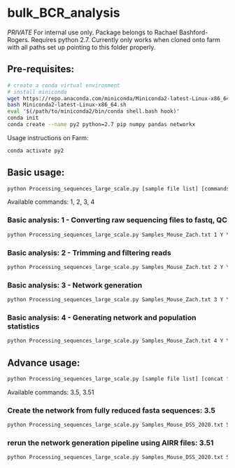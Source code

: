 # bulk_BCR_analysis
*PRIVATE* For internal use only. Package belongs to Rachael Bashford-Rogers.
Requires python 2.7. Currently only works when cloned onto farm with all paths set up pointing to this folder properly.

## Pre-requisites:
```bash
# create a conda virtual environment
# install miniconda
wget https://repo.anaconda.com/miniconda/Miniconda2-latest-Linux-x86_64.sh
bash Miniconda2-latest-Linux-x86_64.sh
eval "$(/path/to/miniconda2/bin/conda shell.bash hook)"
conda init
conda create --name py2 python=2.7 pip numpy pandas networkx
```

Usage instructions on Farm:
```bash
conda activate py2
```
## Basic usage:
```bash
python Processing_sequences_large_scale.py [sample file list] [commands (comma separated list)] [bsub command: Y/N] [print commands: Y/N] [run commands: Y/N]
```
Available commands: 1, 2, 3, 4

### Basic analysis: 1 - Converting raw sequencing files to fastq, QC
```bash
python Processing_sequences_large_scale.py Samples_Mouse_Zach.txt 1 Y Y Y
```

### Basic analysis: 2 - Trimming and filtering reads
```bash
python Processing_sequences_large_scale.py Samples_Mouse_Zach.txt 2 Y Y N
```
### Basic analysis: 3 - Network generation
```bash
python Processing_sequences_large_scale.py Samples_Mouse_Zach.txt 3 Y Y Y
```
### Basic analysis: 4 - Generating network and population statistics
```bash
python Processing_sequences_large_scale.py Samples_Mouse_Zach.txt 4 Y Y Y
```

## Advance usage:
```bash
python Processing_sequences_large_scale.py [sample file list] [concat file list] [commands (comma separated list)] [bsub command: Y/N] [print commands: Y/N] [run commands: Y/N]
```
Available commands: 3.5, 3.51
### Create the network from fully reduced fasta sequences: 3.5
```bash
python Processing_sequences_large_scale.py Samples_Mouse_DSS_2020.txt Samples_Mouse_DSS_2020_combined.txt 3.5 Y Y Y
```
### rerun the network generation pipeline using AIRR files: 3.51
```bash
python Processing_sequences_large_scale.py Samples_Mouse_DSS_2020.txt Samples_Mouse_DSS_2020_combined.txt 3.51 Y Y Y
```